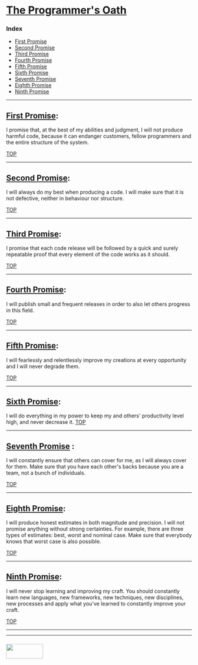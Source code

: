 # [The Programmer's Oath](https://blog.cleancoder.com/uncle-bob/2015/11/18/TheProgrammersOath.html)

### Index
* [First Promise](#first-promise)
* [Second Promise](#second-promise)
* [Third Promise](#third-promise)
* [Fourth Promise](#fourth-promise)
* [Fifth Promise](#fifth-promise)
* [Sixth Promise](#sixth-promise)
* [Seventh Promise](#seventh-promise)
* [Eighth Promise](#eigth-promise)
* [Ninth Promise](#ninth-promise)

___

## [First Promise](https://www.google.be/url?sa=t&rct=j&q=&esrc=s&source=video&cd=1&cad=rja&uact=8&ved=0ahUKEwjCirufkZnaAhUMjqQKHQxPDyQQtwIIJzAA&url=https%3A%2F%2Fwww.youtube.com%2Fwatch%3Fv%3D36NgPu9OyRM&usg=AOvVaw0ou3BcQNAflHJjk6fPJw7c): 

I promise that, at the best of my abilities and judgment, I will not produce harmful code, because it can endanger customers, fellow programmers and the entire structure of the system.

[TOP](#the-programmers-oath)

___

## [Second Promise](https://www.google.be/url?sa=t&rct=j&q=&esrc=s&source=video&cd=2&cad=rja&uact=8&ved=0ahUKEwjCirufkZnaAhUMjqQKHQxPDyQQtwIIKjAB&url=https%3A%2F%2Fwww.youtube.com%2Fwatch%3Fv%3DzTQ-KZB69Y0&usg=AOvVaw2IMtKImCx2O8Rm59w6VT6s):

I will always do my best when producing a code. I will make sure that it is not defective, neither in behaviour nor structure. 

[TOP](#the-programmers-oath)

___

## [Third Promise](https://www.google.be/url?sa=t&rct=j&q=&esrc=s&source=video&cd=10&cad=rja&uact=8&ved=0ahUKEwjCirufkZnaAhUMjqQKHQxPDyQQtwIIQjAJ&url=https%3A%2F%2Fwww.youtube.com%2Fwatch%3Fv%3DsNWCmdDlmSQ&usg=AOvVaw2-KiiVggXXbYeRObWxD_r2): 

I promise that each code release will be followed by a quick and surely repeatable proof that every element of the code works as it should.

[TOP](#the-programmers-oath)

___

## [Fourth Promise](https://www.google.be/url?sa=t&rct=j&q=&esrc=s&source=video&cd=5&cad=rja&uact=8&ved=0ahUKEwjCirufkZnaAhUMjqQKHQxPDyQQtwIIMzAE&url=https%3A%2F%2Fwww.youtube.com%2Fwatch%3Fv%3DWCYlSn3PtRI&usg=AOvVaw08q1MIhJnGjRy10BEm5pjk):

I will publish small and frequent releases in order to also let others progress in this field. 

[TOP](#the-programmers-oath)

___

## [Fifth Promise](https://www.google.be/url?sa=t&rct=j&q=&esrc=s&source=video&cd=9&cad=rja&uact=8&ved=0ahUKEwjCirufkZnaAhUMjqQKHQxPDyQQtwIIPzAI&url=https%3A%2F%2Fwww.youtube.com%2Fwatch%3Fv%3DqEeYlLmrHOc&usg=AOvVaw1yiXH31qYs202Vv6feV5Qs):

I will fearlessly and relentlessly improve my creations at every opportunity and I will never degrade them. 

[TOP](#the-programmers-oath)

___

## [Sixth Promise](https://www.google.be/url?sa=t&rct=j&q=&esrc=s&source=video&cd=7&cad=rja&uact=8&ved=0ahUKEwjCirufkZnaAhUMjqQKHQxPDyQQtwIIOTAG&url=https%3A%2F%2Fwww.youtube.com%2Fwatch%3Fv%3DWQMku1-fDYo&usg=AOvVaw0gaYBLsB7tkoj5DVLMS-gI):

I will do everything in my power to keep my and others' productivity level high, and never decrease it.
[TOP](#the-programmers-oath)

___

## [Seventh Promise](https://www.google.be/url?sa=t&rct=j&q=&esrc=s&source=video&cd=6&cad=rja&uact=8&ved=0ahUKEwjCirufkZnaAhUMjqQKHQxPDyQQtwIINjAF&url=https%3A%2F%2Fwww.youtube.com%2Fwatch%3Fv%3D3sU_zcebQwI&usg=AOvVaw3SQJUCL9yJUUjwhZOEHxYx) :

I will constantly ensure that others can cover for me, as I will always cover for them. Make sure that you have each other's backs because you are a team, not a bunch of individuals.

[TOP](#the-programmers-oath)

___

## [Eighth Promise](https://www.google.be/url?sa=t&rct=j&q=&esrc=s&source=video&cd=6&cad=rja&uact=8&ved=0ahUKEwjCirufkZnaAhUMjqQKHQxPDyQQtwIINjAF&url=https%3A%2F%2Fwww.youtube.com%2Fwatch%3Fv%3D3sU_zcebQwI&usg=AOvVaw3SQJUCL9yJUUjwhZOEHxYx):

I will produce honest estimates in both magnitude and precision. I will not promise anything without strong certainties. For example, there are three types of estimates: best, worst and nominal case. Make sure that everybody knows that worst case is also possible.

[TOP](#the-programmers-oath)

___

## [Ninth Promise](https://www.google.be/url?sa=t&rct=j&q=&esrc=s&source=video&cd=3&cad=rja&uact=8&ved=0ahUKEwjCirufkZnaAhUMjqQKHQxPDyQQtwIILTAC&url=https%3A%2F%2Fwww.youtube.com%2Fwatch%3Fv%3DINNvxAV8AQU&usg=AOvVaw0OT0Xnhl9K3GtnqVPQEleM):

I will never stop learning and improving my craft. You should constantly learn new languages, new frameworks, new techniques, new disciplines, new processes and apply what you've learned to constantly improve your craft. 

[TOP](#the-programmers-oath)

___
___
### <a href="http://elewa.education/blog" target="_blank"><img src="https://user-images.githubusercontent.com/18554853/34921062-506450ae-f97d-11e7-875f-6feeb26ad72d.png" width="100" height="40"/></a>
